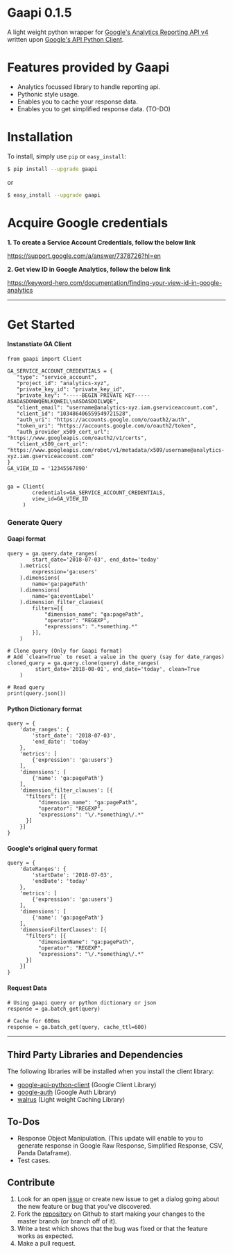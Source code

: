 # Gaapi 0.1.5

A light weight python wrapper for [Google's Analytics Reporting API v4](https://developers.google.com/analytics/devguides/reporting/core/v4/) written upon [Google's API Python Client](https://github.com/google/google-api-python-client).

# Features provided by Gaapi
- Analytics focussed library to handle reporting api.
- Pythonic style usage.
- Enables you to cache your response data.
- Enables you to get simplified response data. (TO-DO)

# Installation
To install, simply use `pip` or `easy_install`:

```bash
$ pip install --upgrade gaapi
```
or
```bash
$ easy_install --upgrade gaapi
```

# Acquire Google credentials

**1.  To create a Service Account Credentials, follow the below link**

https://support.google.com/a/answer/7378726?hl=en

**2.  Get view ID in Google Analytics, follow the below link**

https://keyword-hero.com/documentation/finding-your-view-id-in-google-analytics

------------

# Get Started
#### Instanstiate GA Client

    from gaapi import Client

    GA_SERVICE_ACCOUNT_CREDENTIALS = {
       "type": "service_account",
       "project_id": "analytics-xyz",
       "private_key_id": "private_key_id",
       "private_key": "-----BEGIN PRIVATE KEY-----ASADASDONWQENLKQWEIL\nASDASDOILWQE",
       "client_email": "username@analytics-xyz.iam.gserviceaccount.com",
       "client_id": "103486406559549721528",
       "auth_uri": "https://accounts.google.com/o/oauth2/auth",
       "token_uri": "https://accounts.google.com/o/oauth2/token",
       "auth_provider_x509_cert_url": "https://www.googleapis.com/oauth2/v1/certs",
       "client_x509_cert_url": "https://www.googleapis.com/robot/v1/metadata/x509/username@analytics-xyz.iam.gserviceaccount.com"
    }
    GA_VIEW_ID = '12345567890'


    ga = Client(
            credentials=GA_SERVICE_ACCOUNT_CREDENTIALS,
            view_id=GA_VIEW_ID
         )

### Generate Query

    
#### Gaapi format

    query = ga.query.date_ranges(
            start_date='2018-07-03', end_date='today'
        ).metrics(
            expression='ga:users'
        ).dimensions(
            name='ga:pagePath'
        ).dimensions(
            name='ga:eventLabel'
        ).dimension_filter_clauses(
            filters=[{
                "dimension_name": "ga:pagePath",
                "operator": "REGEXP",
                "expressions": ".*something.*"
            }],
        )

    # Clone query (Only for Gaapi format)
    # Add `clean=True` to reset a value in the query (say for date_ranges)
    cloned_query = ga.query.clone(query).date_ranges(
             start_date='2018-08-01', end_date='today', clean=True
        )

    # Read query
    print(query.json())


#### Python Dictionary format
    query = {
        'date_ranges': {
            'start_date': '2018-07-03',
            'end_date': 'today'
        },
        'metrics': [
            {'expression': 'ga:users'}
        ],
        'dimensions': [
            {'name': 'ga:pagePath'}
        ],
        'dimension_filter_clauses': [{
          "filters": [{
              "dimension_name": "ga:pagePath",
              "operator": "REGEXP",
              "expressions": "\/.*something\/.*"
          }]
        }]
    }

#### Google's original query format
    query = {
        'dateRanges': {
            'startDate': '2018-07-03',
            'endDate': 'today'
        },
        'metrics': [
            {'expression': 'ga:users'}
        ],
        'dimensions': [
            {'name': 'ga:pagePath'}
        ],
        'dimensionFilterClauses': [{
          "filters": [{
              "dimensionName": "ga:pagePath",
              "operator": "REGEXP",
              "expressions": "\/.*something\/.*"
          }]
        }]
    }



#### Request Data

    # Using gaapi query or python dictionary or json
    response = ga.batch_get(query)
    
    # Cache for 600ms
    response = ga.batch_get(query, cache_ttl=600)

------

## Third Party Libraries and Dependencies
The following libraries will be installed when you install the client library:
* [google-api-python-client](https://github.com/google/google-api-python-client) (Google Client Library)
* [google-auth](https://github.com/GoogleCloudPlatform/google-auth-library-python/) (Google Auth Library)
* [walrus](https://github.com/coleifer/walrus) (Light weight Caching Library)

## To-Dos
- Response Object Manipulation. (This update will enable to you to generate response in Google Raw Response, Simplified Response, CSV, Panda Dataframe).
- Test cases.

## Contribute
1. Look for an open [issue](https://github.com/rakeshgunduka/gaapi/issues) or create new issue to get a dialog going about the new feature or bug that you've discovered.
2. Fork the [repository](https://github.com/rakeshgunduka/gaapi) on Github to start making your changes to the master branch (or branch off of it).
3. Write a test which shows that the bug was fixed or that the feature works as expected.
4. Make a pull request.

